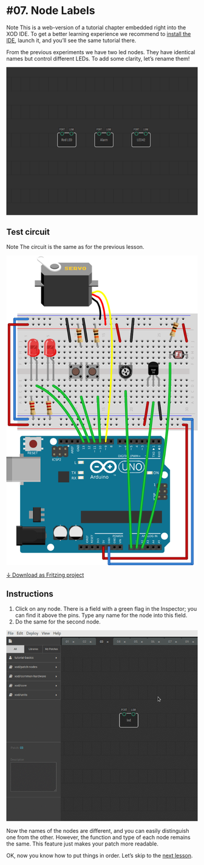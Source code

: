 
# #07. Node Labels

<div class="ui segment">
<span class="ui ribbon label">Note</span>
This is a web-version of a tutorial chapter embedded right into the XOD IDE.
To get a better learning experience we recommend to
<a href="../install/">install the IDE</a>, launch it, and you’ll see the
same tutorial there.
</div>

From the previous experiments we have two led nodes. They have identical names
but control different LEDs. To add some clarity, let’s rename them!

![Patch](./patch.png)

## Test circuit

<div class="ui segment">
<span class="ui ribbon label">Note</span>
The circuit is the same as for the previous lesson.
</div>

![Circuit](./circuit.fz.png)

[↓ Download as Fritzing project](./circuit.fzz)

## Instructions

1. Click on any node. There is a field with a green flag in the Inspector; you
   can find it above the pins. Type any name for the node into this field.
2. Do the same for the second node.

![Screencast](./screencast.gif)

Now the names of the nodes are different, and you can easily distinguish one
from the other. However, the function and type of each node remains the same.
This feature just makes your patch more readable.

OK, now you know how to put things in order. Let’s skip to the [next
lesson](../08-constants/).

